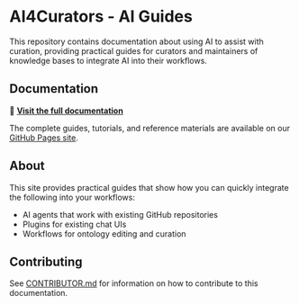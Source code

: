 # AI4Curators - AI Guides

This repository contains documentation about using AI to assist with curation, providing practical guides for curators and maintainers of knowledge bases to integrate AI into their workflows.

## Documentation

📖 **[Visit the full documentation](https://ai4curation.github.io/aidocs/)**

The complete guides, tutorials, and reference materials are available on our [GitHub Pages site](https://ai4curation.github.io/aidocs/).

## About

This site provides practical guides that show how you can quickly integrate the following into your workflows:
- AI agents that work with existing GitHub repositories
- Plugins for existing chat UIs
- Workflows for ontology editing and curation

## Contributing

See [CONTRIBUTOR.md](CONTRIBUTOR.md) for information on how to contribute to this documentation.
